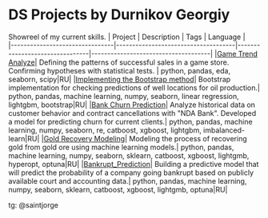 # DS Projects by Durnikov Georgiy

Showreel of my current skills.
| Project   |  Description | Tags  |  Language  |  
|--------------------------------|-------------------------------------|--------------------------------|-------------------------------------|
|[Game Trend Analyze](https://github.com/ooohmygosha/DS_Projects_by_DurnikovG/tree/main/Game_Trends_Analyze)| Defining the patterns of successful sales in a game store. Confirming hypotheses with statistical tests. | python, pandas, eda, seaborn, scipy|RU| 
|[Implementing the Bootstrap method](https://github.com/ooohmygosha/DS_Projects_by_DurnikovG/blob/main/Simple_Bootstrap/README.md)| Bootstrap implementation for checking predictions of well locations for oil production.| python, pandas, machine learning, numpy, seaborn, linear regression, lightgbm, bootstrap|RU|
|[Bank Churn Prediction](https://github.com/ooohmygosha/DS_Projects_by_DurnikovG/tree/main/Bank_Churn_Prediction)| Analyze historical data on customer behavior and contract cancellations with "NDA Bank". Developed a model for predicting churn for current clients.| python, pandas, machine learning, numpy, seaborn, re, catboost, xgboost, lightgbm, imbalanced-learn|RU| 
|[Gold Recovery Modeling](https://github.com/ooohmygosha/DS_Projects_by_DurnikovG/tree/main/Gold_Recovery_Modeling)| Modeling the process of recovering gold from gold ore using machine learning models.| python, pandas, machine learning, numpy, seaborn, sklearn, catboost, xgboost, lightgmb, hyperopt, optuna|RU|
|[Bankrupt_Prediction](https://github.com/ooohmygosha/DS_Projects_by_DurnikovG/tree/main/Bankrupt_Prediction)| Building a predictive model that will predict the probability of a company going bankrupt based on publicly available court and accounting data.| python, pandas, machine learning, numpy, seaborn, sklearn, catboost, xgboost, lightgmb, optuna|RU| 

tg: @saintjorge

